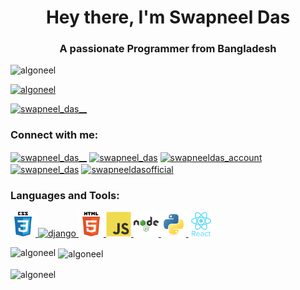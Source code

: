 <h1 align="center">Hey there, I'm Swapneel Das</h1>
<h3 align="center">A passionate Programmer from Bangladesh</h3>

<p align="left"> <img src="https://komarev.com/ghpvc/?username=algoneel&label=Profile%20views&color=0e75b6&style=flat" alt="algoneel" /> </p>

<p align="left"> <a href="https://github.com/ryo-ma/github-profile-trophy"><img src="https://github-profile-trophy.vercel.app/?username=algoneel" alt="algoneel" /></a> </p>

<p align="left"> <a href="https://twitter.com/swapneel_das__" target="blank"><img src="https://img.shields.io/twitter/follow/swapneel_das__?logo=twitter&style=for-the-badge" alt="swapneel_das__" /></a> </p>

<h3 align="left">Connect with me:</h3>
<p align="left">
<a href="https://twitter.com/swapneel_das__" target="blank"><img align="center" src="https://raw.githubusercontent.com/rahuldkjain/github-profile-readme-generator/master/src/images/icons/Social/twitter.svg" alt="swapneel_das__" height="30" width="40" /></a>
<a href="https://linkedin.com/in/swapneel_das" target="blank"><img align="center" src="https://raw.githubusercontent.com/rahuldkjain/github-profile-readme-generator/master/src/images/icons/Social/linked-in-alt.svg" alt="swapneel_das" height="30" width="40" /></a>
<a href="https://fb.com/swapneeldas_account" target="blank"><img align="center" src="https://raw.githubusercontent.com/rahuldkjain/github-profile-readme-generator/master/src/images/icons/Social/facebook.svg" alt="swapneeldas_account" height="30" width="40" /></a>
<a href="https://instagram.com/swapneel_das" target="blank"><img align="center" src="https://raw.githubusercontent.com/rahuldkjain/github-profile-readme-generator/master/src/images/icons/Social/instagram.svg" alt="swapneel_das" height="30" width="40" /></a>
<a href="https://www.youtube.com/c/swapneeldasofficial" target="blank"><img align="center" src="https://raw.githubusercontent.com/rahuldkjain/github-profile-readme-generator/master/src/images/icons/Social/youtube.svg" alt="swapneeldasofficial" height="30" width="40" /></a>
</p>

<h3 align="left">Languages and Tools:</h3>
<p align="left"> <a href="https://www.w3schools.com/css/" target="_blank" rel="noreferrer"> <img src="https://raw.githubusercontent.com/devicons/devicon/master/icons/css3/css3-original-wordmark.svg" alt="css3" width="40" height="40"/> </a> <a href="https://www.djangoproject.com/" target="_blank" rel="noreferrer"> <img src="https://cdn.worldvectorlogo.com/logos/django.svg" alt="django" width="40" height="40"/> </a> <a href="https://www.w3.org/html/" target="_blank" rel="noreferrer"> <img src="https://raw.githubusercontent.com/devicons/devicon/master/icons/html5/html5-original-wordmark.svg" alt="html5" width="40" height="40"/> </a> <a href="https://developer.mozilla.org/en-US/docs/Web/JavaScript" target="_blank" rel="noreferrer"> <img src="https://raw.githubusercontent.com/devicons/devicon/master/icons/javascript/javascript-original.svg" alt="javascript" width="40" height="40"/> </a> <a href="https://nodejs.org" target="_blank" rel="noreferrer"> <img src="https://raw.githubusercontent.com/devicons/devicon/master/icons/nodejs/nodejs-original-wordmark.svg" alt="nodejs" width="40" height="40"/> </a> <a href="https://www.python.org" target="_blank" rel="noreferrer"> <img src="https://raw.githubusercontent.com/devicons/devicon/master/icons/python/python-original.svg" alt="python" width="40" height="40"/> </a> <a href="https://reactjs.org/" target="_blank" rel="noreferrer"> <img src="https://raw.githubusercontent.com/devicons/devicon/master/icons/react/react-original-wordmark.svg" alt="react" width="40" height="40"/> </a> </p>

<p><img align="left" src="https://github-readme-stats.vercel.app/api/top-langs?username=algoneel&show_icons=true&locale=en&layout=compact" alt="algoneel" /></p>

<p>&nbsp;<img align="center" src="https://github-readme-stats.vercel.app/api?username=algoneel&show_icons=true&locale=en" alt="algoneel" /></p>

<p><img align="center" src="https://github-readme-streak-stats.herokuapp.com/?user=algoneel&" alt="algoneel" /></p>
